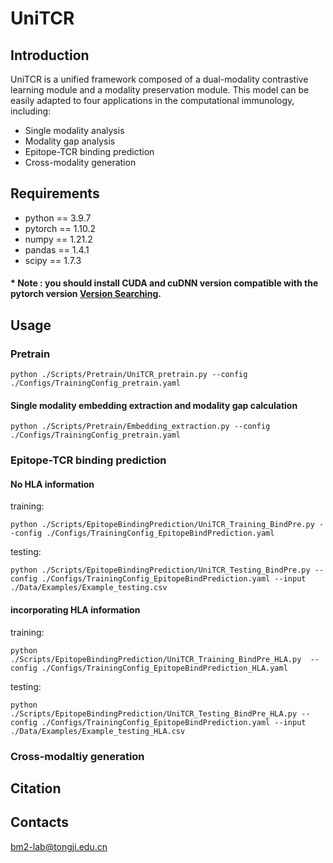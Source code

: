 # UniTCR
## Introduction 
UniTCR is a unified framework composed of a dual-modality contrastive learning module and a modality preservation module. This model can be easily adapted to four applications in the computational immunology, including:
* Single modality analysis
* Modality gap analysis
* Epitope-TCR binding prediction
* Cross-modality generation

## Requirements  
* python == 3.9.7  
* pytorch == 1.10.2  
* numpy == 1.21.2  
* pandas == 1.4.1  
* scipy == 1.7.3  
#### * Note : you should install CUDA and cuDNN version compatible with the pytorch version [Version Searching](https://pytorch.org/). 
## Usage  
### Pretrain

    python ./Scripts/Pretrain/UniTCR_pretrain.py --config ./Configs/TrainingConfig_pretrain.yaml
#### Single modality embedding extraction and modality gap calculation

    python ./Scripts/Pretrain/Embedding_extraction.py --config ./Configs/TrainingConfig_pretrain.yaml

### Epitope-TCR binding prediction
#### No HLA information
training:

    python ./Scripts/EpitopeBindingPrediction/UniTCR_Training_BindPre.py --config ./Configs/TrainingConfig_EpitopeBindPrediction.yaml
testing:

    python ./Scripts/EpitopeBindingPrediction/UniTCR_Testing_BindPre.py --config ./Configs/TrainingConfig_EpitopeBindPrediction.yaml --input ./Data/Examples/Example_testing.csv

#### incorporating HLA information
training:

    python ./Scripts/EpitopeBindingPrediction/UniTCR_Training_BindPre_HLA.py  --config ./Configs/TrainingConfig_EpitopeBindPrediction_HLA.yaml
testing:

    python ./Scripts/EpitopeBindingPrediction/UniTCR_Testing_BindPre_HLA.py --config ./Configs/TrainingConfig_EpitopeBindPrediction.yaml --input ./Data/Examples/Example_testing_HLA.csv
### Cross-modaltiy generation
## Citation

## Contacts
bm2-lab@tongji.edu.cn
